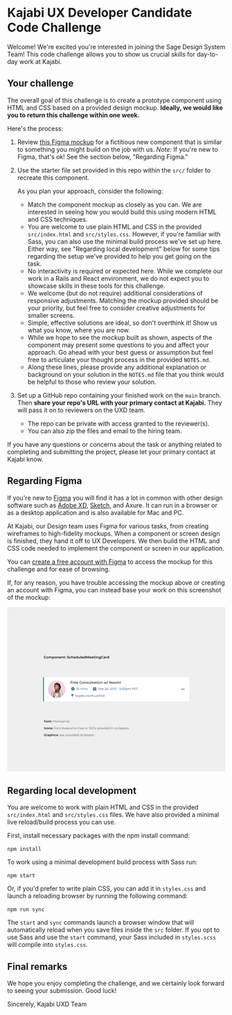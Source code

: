 # Kajabi UX Developer Candidate Code Challenge

Welcome! We're excited you're interested in joining the Sage Design System Team! This code challenge allows you to show us crucial skills for day-to-day work at Kajabi.

## Your challenge

The overall goal of this challenge is to create a prototype component using HTML and CSS based on a provided design mockup. **Ideally, we would like you to return this challenge within one week.**

Here's the process:

1. Review [this Figma mockup](https://www.figma.com/file/XfwsvOqsrt4nLTUCHdcBP7/Challenge-Latest?node-id=0%3A1) for a fictitious new component that is similar to something you might build on the job with us. _Note:_ If you're new to Figma, that's ok! See the section below, "Regarding Figma."
1. Use the starter file set provided in this repo within the `src/` folder to recreate this component. 

    As you plan your approach, consider the following:
    
    - Match the component mockup as closely as you can. We are interested in seeing how you would build this using modern HTML and CSS techniques.
    - You are welcome to use plain HTML and CSS in the provided `src/index.html` and `src/styles.css`. However, if you're familiar with Sass, you can also use the minimal build process we've set up here. Either way, see "Regarding local development" below for some tips regarding the setup we've provided to help you get going on the task.
    - No interactivity is required or expected here. While we complete our work in a Rails and React environment, we do not expect you to showcase skills in these tools for this challenge.
    - We welcome (but do not require) additional considerations of responsive adjustments. Matching the mockup provided should be your priority, but feel free to consider creative adjustments for smaller screens.
    - Simple, effective solutions are ideal, so don't overthink it! Show us what you know, where you are now. 
    - While we hope to see the mockup built as shown, aspects of the component may present some questions to you and affect your approach. Go ahead with your best guess or assumption but feel free to articulate your thought process in the provided `NOTES.md`.
    - Along these lines, please provide any additional explanation or background on your solution in the `NOTES.md` file that you think would be helpful to those who review your solution.

1. Set up a GitHub repo containing your finished work on the `main` branch. Then **share your repo's URL with your primary contact at Kajabi.** They will pass it on to reviewers on the UXD team.
    - The repo can be private with access granted to the reviewer(s).
    - You can also zip the files and email to the hiring team.

If you have any questions or concerns about the task or anything related to completing and submitting the project, please let your primary contact at Kajabi know.

## Regarding Figma

If you're new to [Figma](https://www.figma.com/) you will find it has a lot in common with other design software such as [Adobe XD](https://www.figma.com/figma-vs-adobe-xd/), [Sketch](https://www.figma.com/figma-vs-sketch/), and Axure. It can run in a browser or as a desktop application and is also available for Mac and PC.

At Kajabi, our Design team uses Figma for various tasks, from creating wireframes to high-fidelity mockups. When a component or screen design is finished, they hand it off to UX Developers. We then build the HTML and CSS code needed to implement the component or screen in our application.

You can [create a free account with Figma](https://www.figma.com/) to access the mockup for this challenge and for ease of browsing.

If, for any reason, you have trouble accessing the mockup above or creating an account with Figma, you can instead base your work on this screenshot of the mockup:

![Screen mockup](mockup.png)

## Regarding local development

You are welcome to work with plain HTML and CSS in the provided `src/index.html` and `src/styles.css` files. We have also provided a minimal live reload/build process you can use.

First, install necessary packages with the npm install command:

```
npm install
```

To work using a minimal development build process with Sass run:

```
npm start
```

Or, if you'd prefer to write plain CSS, you can add it in `styles.css` and launch a reloading browser by running the following command:

```
npm run sync
```

The `start` and `sync` commands launch a browser window that will automatically reload when you save files inside the `src` folder. If you opt to use Sass and use the `start` command, your Sass included in `styles.scss` will compile into `styles.css`.

## Final remarks

We hope you enjoy completing the challenge, and we certainly look forward to seeing your submission. Good luck!

Sincerely,
Kajabi UXD Team

